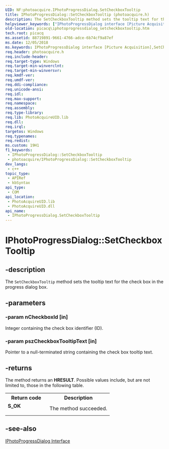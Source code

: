 ```yaml
---
UID: NF:photoacquire.IPhotoProgressDialog.SetCheckboxTooltip
title: IPhotoProgressDialog::SetCheckboxTooltip (photoacquire.h)
description: The SetCheckboxTooltip method sets the tooltip text for the check box in the progress dialog box.
helpviewer_keywords: ["IPhotoProgressDialog interface [Picture Acquisition]","SetCheckboxTooltip method","IPhotoProgressDialog.SetCheckboxTooltip","IPhotoProgressDialog::SetCheckboxTooltip","IPhotoProgressDialogSetCheckboxTooltip","SetCheckboxTooltip","SetCheckboxTooltip method [Picture Acquisition]","SetCheckboxTooltip method [Picture Acquisition]","IPhotoProgressDialog interface","photoacquire/IPhotoProgressDialog::SetCheckboxTooltip","picacq.iphotoprogressdialog_setcheckboxtooltip"]
old-location: picacq\iphotoprogressdialog_setcheckboxtooltip.htm
tech.root: picacq
ms.assetid: 88719891-9661-4766-adce-6b74cf9a87ef
ms.date: 12/05/2018
ms.keywords: IPhotoProgressDialog interface [Picture Acquisition],SetCheckboxTooltip method, IPhotoProgressDialog.SetCheckboxTooltip, IPhotoProgressDialog::SetCheckboxTooltip, IPhotoProgressDialogSetCheckboxTooltip, SetCheckboxTooltip, SetCheckboxTooltip method [Picture Acquisition], SetCheckboxTooltip method [Picture Acquisition],IPhotoProgressDialog interface, photoacquire/IPhotoProgressDialog::SetCheckboxTooltip, picacq.iphotoprogressdialog_setcheckboxtooltip
req.header: photoacquire.h
req.include-header: 
req.target-type: Windows
req.target-min-winverclnt: 
req.target-min-winversvr: 
req.kmdf-ver: 
req.umdf-ver: 
req.ddi-compliance: 
req.unicode-ansi: 
req.idl: 
req.max-support: 
req.namespace: 
req.assembly: 
req.type-library: 
req.lib: PhotoAcquireUID.lib
req.dll: 
req.irql: 
targetos: Windows
req.typenames: 
req.redist: 
ms.custom: 19H1
f1_keywords:
 - IPhotoProgressDialog::SetCheckboxTooltip
 - photoacquire/IPhotoProgressDialog::SetCheckboxTooltip
dev_langs:
 - c++
topic_type:
 - APIRef
 - kbSyntax
api_type:
 - COM
api_location:
 - PhotoAcquireUID.lib
 - PhotoAcquireUID.dll
api_name:
 - IPhotoProgressDialog.SetCheckboxTooltip
---
```


# IPhotoProgressDialog::SetCheckboxTooltip


## -description

The <code>SetCheckboxTooltip</code> method sets the tooltip text for the check box in the progress dialog box.

## -parameters

### -param nCheckboxId [in]

Integer containing the check box identifier (ID).

### -param pszCheckboxTooltipText [in]

Pointer to a null-terminated string containing the check box tooltip text.

## -returns

The method returns an <b>HRESULT</b>. Possible values include, but are not limited to, those in the following table.

<table>
<tr>
<th>Return code</th>
<th>Description</th>
</tr>
<tr>
<td width="40%">
<dl>
<dt><b>S_OK</b></dt>
</dl>
</td>
<td width="60%">
The method succeeded.

</td>
</tr>
</table>

## -see-also

<a href="https://docs.microsoft.com/windows/desktop/api/photoacquire/nn-photoacquire-iphotoprogressdialog">IPhotoProgressDialog Interface</a>


